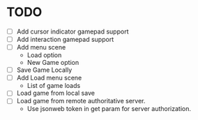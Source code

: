 # TODO
-[ ] Add cursor indicator gamepad support
-[ ] Add interaction gamepad support
-[ ] Add menu scene
  * Load option
  * New Game option
-[ ] Save Game Locally
-[ ] Add Load menu scene
  * List of game loads
-[ ] Load game from local save
-[ ] Load game from remote authoritative server.
  * Use jsonweb token in get param for server authorization.
